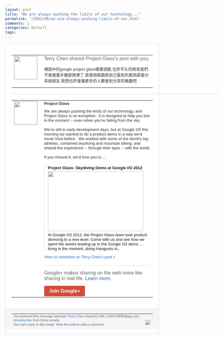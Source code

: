 ```yaml
---
layout: post
title: "We are always pushing the limits of our technology..."
permalink: '/2012/06/we-are-always-pushing-limits-of-our.html'
comments: 1
categories: Default
tags: 
---
```

<div style="border:solid 1px #dfdfdf;color:#686868;font:13px Arial"><div style="background-color:#fff;padding:20px;"><table cellpadding="0" cellspacing="0"><tr><td style="padding-right:15px;vertical-align:top"><a href="https://plus.google.com/_/notifications/ngemlink?&amp;emid=CJiq2L-Z8LACFcJw7Aod_BkAAA&amp;path=%2F108643996575278738906&amp;dt=1340861274531"><img height="75" src="https://lh3.googleusercontent.com/-KKRGTyJ5Bl0/AAAAAAAAAAI/AAAAAAAAEEY/jllxqER5dCk/s75-c-k-a/photo.jpg" style="border:solid 1px #cccccc;" width="75"/></a></td><td style="width:578px;color:#333;font:13px Arial;vertical-align:top;"><div style="color:#686868;font:16px Arial;;padding-bottom:15px">Terry Chen shared Project Glass's post with you.</div><div style="padding-bottom:10px">傳說中的google project glass確實很酷,也許不久的將來我們不<wbr/>會握著手機發微博了,直接用眼鏡把自己看到<wbr/>的東西直接分享給朋友.我想也許會讓更多的<wbr/>人體會到分享的樂趣吧</div></td></tr></table><div style="margin:20px 0;border-bottom:solid 1px #dfdfdf;width:670px;"></div><table cellpadding="0" cellspacing="0"><tr><td style="padding-right:15px;vertical-align:top"><a href="https://plus.google.com/_/notifications/ngemlink?&amp;emid=CJiq2L-Z8LACFcJw7Aod_BkAAA&amp;path=%2F111626127367496192147&amp;dt=1340861274531"><img height="75" src="https://lh3.googleusercontent.com/-DksK-JOoDc4/AAAAAAAAAAI/AAAAAAAAAB0/2HviqGWRPZA/s75-c-k-a/photo.jpg" style="border:solid 1px #cccccc;" width="75"/></a></td><td style="width:578px;color:#333;font:13px Arial;vertical-align:top;"><div style="font-weight:bold;padding-bottom:10px">Project Glass</div><div style="padding-bottom:10px">We are always pushing the limits of our technology, and Project Glass is no exception. &nbsp;It is designed to help you live in the moment -- even when you’re falling from the sky.<br/><br/>We’re still in early development days, but at Google I/O this morning we wanted to do a product demo in a way we’d never tried before. &nbsp;We worked with some of the world’s top athletes, combined skydiving and mountain biking, and shared the experience -- through their eyes -- with the world.<br/><br/>If you missed it, we’d love you to ...</div><div style="margin-top:10px;padding-left:10px; border-left:2px solid #EAEAEA"><span style="margin-right:5px"><div style="margin-bottom:4px;font-weight:bold"><a href="https://plus.google.com/_/notifications/ngemlink?&amp;emid=CJiq2L-Z8LACFcJw7Aod_BkAAA&amp;path=%2F108643996575278738906%2Fposts%2FN88aYgGR1xU%3Fgpinv%3DAMIXal-76Vxx9RO5abYcPLE38h7baLhMCB3cAo0DpwMscf4NZHgiwIiftKS-FU5pOVI9dhyTxCzdY10V3VXID1tyRwTt24YNUa-tpKuS9BK2bbGj3ZcUboE&amp;dt=1340861274531" style="zSoyz;text-decoration:none">Project Glass: Skydiving Demo at Google I/O 2012</a></div><a href="https://plus.google.com/_/notifications/ngemlink?&amp;emid=CJiq2L-Z8LACFcJw7Aod_BkAAA&amp;path=%2F108643996575278738906%2Fposts%2FN88aYgGR1xU%3Fgpinv%3DAMIXal-76Vxx9RO5abYcPLE38h7baLhMCB3cAo0DpwMscf4NZHgiwIiftKS-FU5pOVI9dhyTxCzdY10V3VXID1tyRwTt24YNUa-tpKuS9BK2bbGj3ZcUboE&amp;dt=1340861274531" style="zSoyz"><img border="0" src="https://images1-focus-opensocial.googleusercontent.com/gadgets/proxy?url=https://ytimg.googleusercontent.com/vi/uh-liQDE3cM/hqdefault.jpg&amp;container=focus&amp;gadget=a&amp;rewriteMime=image/*&amp;refresh=31536000&amp;resize_h=195" style="width:312px;height:195px;display:block"/></a><div style="margin:5px 0 12px 0"><a href="http://www.youtube.com/v/uh-liQDE3cM&amp;hl=en&amp;fs=1&amp;autoplay=1" style="zSoyz;text-decoration:none">At Google I/O 2012, the Project Glass team took product demoing to a new level.  Come with us and see how we spent the weeks leading up to the Google I/O demo ... living in the moment, doing Hangouts in...</a></div></span></div><a href="https://plus.google.com/_/notifications/ngemlink?&amp;emid=CJiq2L-Z8LACFcJw7Aod_BkAAA&amp;path=%2F108643996575278738906%2Fposts%2FN88aYgGR1xU%3Fgpinv%3DAMIXal-76Vxx9RO5abYcPLE38h7baLhMCB3cAo0DpwMscf4NZHgiwIiftKS-FU5pOVI9dhyTxCzdY10V3VXID1tyRwTt24YNUa-tpKuS9BK2bbGj3ZcUboE&amp;dt=1340861274531" style="color:#3366CC;text-decoration:none;">View or comment on Terry Chen's post »</a><div style="margin-top:20px;border-top:solid 1px #dfdfdf"><div style="padding:15px 0;color:#686868;font:16px Arial;">Google+ makes sharing on the web more like sharing in real life. <a href="http://www.google.com/+/learnmore/" style="color:#3366CC;text-decoration:none;">Learn more</a>.</div><a href="https://plus.google.com/_/notifications/ngemlink?&amp;emid=CJiq2L-Z8LACFcJw7Aod_BkAAA&amp;path=%2F%3Fgpinv%3DAMIXal-76Vxx9RO5abYcPLE38h7baLhMCB3cAo0DpwMscf4NZHgiwIiftKS-FU5pOVI9dhyTxCzdY10V3VXID1tyRwTt24YNUa-tpKuS9BK2bbGj3ZcUboE&amp;dt=1340861274531" style="display:inline-block;padding:7px 15px;background-color:#d44b38; color:#fff;font-size:16px; font-weight:bold;border-radius:2px;-webkit-border-radius:2px; -moz-border-radius:2px;border:solid 1px #c43b28; white-space:nowrap;text-decoration:none">Join Google+</a></div></td></tr></table></div><div style="border-top:solid 1px #dfdfdf;padding:0 20px; background-color:#f5f5f5"><table cellpadding="0" cellspacing="0" style="height:50px"><tbody><tr><td style="vertical-align:middle;width:100%; color:#636363;font:11px Arial; line-height:120%">You received this message because <a href="https://plus.google.com/_/notifications/ngemlink?&amp;emid=CJiq2L-Z8LACFcJw7Aod_BkAAA&amp;path=%2F108643996575278738906%3Fgpinv%3DAMIXal-76Vxx9RO5abYcPLE38h7baLhMCB3cAo0DpwMscf4NZHgiwIiftKS-FU5pOVI9dhyTxCzdY10V3VXID1tyRwTt24YNUa-tpKuS9BK2bbGj3ZcUboE&amp;dt=1340861274531" style="color:#3366CC;text-decoration:none;">Terry Chen</a> shared it with 1265133686@qq.com. <a href="https://plus.google.com/_/notifications/ngemlink?&amp;emid=CJiq2L-Z8LACFcJw7Aod_BkAAA&amp;path=%2F_%2Fnonplus%2Femailsettings%3Fgpinv%3DAMIXal-76Vxx9RO5abYcPLE38h7baLhMCB3cAo0DpwMscf4NZHgiwIiftKS-FU5pOVI9dhyTxCzdY10V3VXID1tyRwTt24YNUa-tpKuS9BK2bbGj3ZcUboE%26est%3DADH5u8W-MhsKtY81APowx2xhQtBC00GxjLoxITU19I7emFMGiJOTGRXXJoQfaqqmw-gR2xuwhAvvx8ZYqCyfNkUNWn3vu80bWBJKJGKd5nZ5RsJw9Ye7gb9VjkFpM1lZwVr3aWGZ_1C5&amp;dt=1340861274531" style="color:#3366CC;text-decoration:none;">Unsubscribe</a> from these emails.<br>You can't reply to this email. <a href="https://plus.google.com/_/notifications/ngemlink?&amp;emid=CJiq2L-Z8LACFcJw7Aod_BkAAA&amp;path=%2F108643996575278738906%2Fposts%2FN88aYgGR1xU%3Fgpinv%3DAMIXal-76Vxx9RO5abYcPLE38h7baLhMCB3cAo0DpwMscf4NZHgiwIiftKS-FU5pOVI9dhyTxCzdY10V3VXID1tyRwTt24YNUa-tpKuS9BK2bbGj3ZcUboE&amp;dt=1340861274531" style="color:#3366CC;text-decoration:none;">View the post</a> to add a comment.<br/></br></td><td><img src="https://ssl.gstatic.com/s2/oz/images/notifications/logo/google-plus-6617a72bb36cc548861652780c9e6ff1.png"/></td></tr></tbody></table></div></div>
